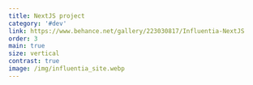 ```yaml
---
title: NextJS project
category: '#dev'
link: https://www.behance.net/gallery/223030817/Influentia-NextJS
order: 3
main: true
size: vertical
contrast: true
image: /img/influentia_site.webp
---
```

